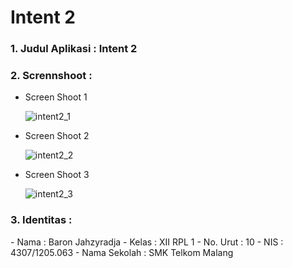 # Intent 2

<h3>1. Judul Aplikasi : Intent 2</h3>
<h3>2. Scrennshoot :</h3>

- Screen Shoot 1

  ![intent2_1](https://cloud.githubusercontent.com/assets/22133450/19218154/5beec9d6-8e1c-11e6-90b5-d627058763c0.png)

- Screen Shoot 2

  ![intent2_2](https://cloud.githubusercontent.com/assets/22133450/19218155/5bf50986-8e1c-11e6-8d5a-f7db2e42e520.png)

- Screen Shoot 3

  ![intent2_3](https://cloud.githubusercontent.com/assets/22133450/19218156/5bf5315e-8e1c-11e6-9bfb-704d23415f43.png)

<h3>3. Identitas : </h3>
- Nama : Baron Jahzyradja
- Kelas : XII RPL 1
- No. Urut : 10
- NIS : 4307/1205.063
- Nama Sekolah : SMK Telkom Malang

